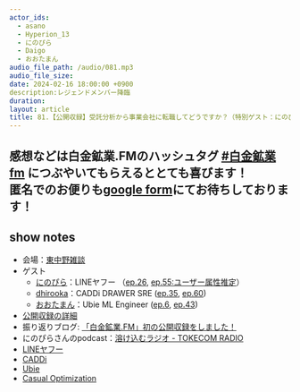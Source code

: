 ```yaml
---
actor_ids:
  - asano
  - Hyperion_13
  - にのぴら
  - Daigo
  - おおたまん
audio_file_path: /audio/081.mp3
audio_file_size: 
date: 2024-02-16 18:00:00 +0900
description:レジェンドメンバー降臨 
duration: 
layout: article
title: 81.【公開収録】受託分析から事業会社に転職してどうですか？（特別ゲスト：にのぴら、dhirooka、おおたまん）
---
```

感想などは白金鉱業.FMのハッシュタグ [#白金鉱業fm](https://twitter.com/search?q=%23%E7%99%BD%E9%87%91%E9%89%B1%E6%A5%ADfm&src=typed_query) につぶやいてもらえるととても喜びます！  
匿名でのお便りも[google form](https://forms.gle/pRVNhjrhk8F88T228)にてお待ちしております！  
---

## show notes
 - 会場：[東中野雑談](https://zatsudan.co.jp/)
 - ゲスト
    - [にのぴら](https://twitter.com/nino_pira)：LINEヤフー （[ep.26](https://shirokane-kougyou.github.io/episode/26), [ep.55:ユーザー属性推定](https://shirokane-kougyou.github.io/episode/55)）
    - [dhirooka](https://twitter.com/daigo_hirooka)：CADDi DRAWER SRE ([ep.35](https://shirokane-kougyou.github.io/episode/35), [ep.60](https://shirokane-kougyou.github.io/episode/60))
    - [おおたまん](https://twitter.com/ohtaman)：Ubie ML Engineer ([ep.6](https://shirokane-kougyou.github.io/episode/6), [ep.43](https://shirokane-kougyou.github.io/episode/43))
 - [公開収録の詳細](https://connpass.com/event/306384/)
 - 振り返りブログ: [「白金鉱業.FM」初の公開収録をしました！](https://note.com/nash_efp/n/n84fe691b13bf)
 - にのぴらさんのpodcast：[溶け込むラジオ - TOKECOM RADIO](https://twitter.com/TokecomRadio)
 - [LINEヤフー](https://www.lycorp.co.jp/ja/recruit/)
 - [CADDi](https://open.talentio.com/r/1/c/caddi-jp-recruit/homes/4139)
 - [Ubie](https://recruit.ubie.life/)
 - [Casual Optimization](https://optimization.connpass.com/)
